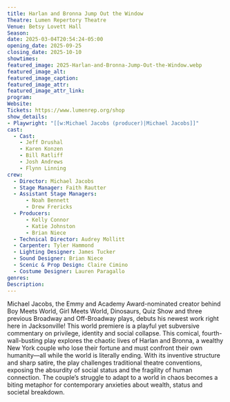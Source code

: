 ```yaml
---
title: Harlan and Bronna Jump Out the Window
Theatre: Lumen Repertory Theatre
Venue: Betsy Lovett Hall
Season: 
date: 2025-03-04T20:54:24-05:00
opening_date: 2025-09-25
closing_date: 2025-10-10
showtimes:
featured_image: 2025-Harlan-and-Bronna-Jump-Out-the-Window.webp
featured_image_alt: 
featured_image_caption: 
featured_image_attr: 
featured_image_attr_link: 
program:
Website: 
Tickets: https://www.lumenrep.org/shop
show_details: 
- Playwright: "[[w:Michael Jacobs (producer)|Michael Jacobs]]"
cast:
  - Cast: 
    - Jeff Drushal
    - Karen Konzen
    - Bill Ratliff
    - Josh Andrews
    - Flynn Linning
crew:
  - Director: Michael Jacobs
  - Stage Manager: Faith Rautter
  - Assistant Stage Managers:
      - Noah Bennett
      - Drew Frericks
  - Producers:
      - Kelly Connor
      - Katie Johnston
      - Brian Niece
  - Technical Director: Audrey Mollitt
  - Carpenter: Tyler Hammond
  - Lighting Designer: James Tucker
  - Sound Designer: Brian Niece
  - Scenic & Prop Design: Claire Cimino
  - Costume Designer: Lauren Paragallo
genres: 
Description: 
---
```

Michael Jacobs, the Emmy and Academy Award-nominated creator behind Boy Meets World, Girl Meets World, Dinosaurs, Quiz Show and three previous Broadway and Off-Broadway plays, debuts his newest work right here in Jacksonville! This world premiere is a playful yet subversive commentary on privilege, identity and social collapse. This comical, fourth-wall-busting play explores the chaotic lives of Harlan and Bronna, a wealthy New York couple who lose their fortune and must confront their own humanity—all while the world is literally ending. With its inventive structure and sharp satire, the play challenges traditional theatre conventions, exposing the absurdity of social status and the fragility of human connection. The couple’s struggle to adapt to a world in chaos becomes a biting metaphor for contemporary anxieties about wealth, status and societal breakdown.